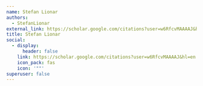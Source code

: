 ```yaml
---
name: Stefan Lionar
authors:
  - StefanLionar
external_link: https://scholar.google.com/citations?user=w6RfcvMAAAAJ&hl=en
title: Stefan Lionar
social:
  - display:
      header: false
    link: https://scholar.google.com/citations?user=w6RfcvMAAAAJ&hl=en
    icon_pack: fas
    icon: '""'
superuser: false
---
```

